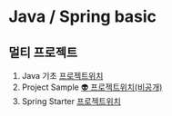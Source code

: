 # Java / Spring basic

## 멀티 프로젝트
1. Java 기초 [프로젝트위치](/java8)
2. Project Sample [:alien: 프로젝트위치(비공개)](/chatting)
3. Spring Starter [프로젝트위치](/starter)